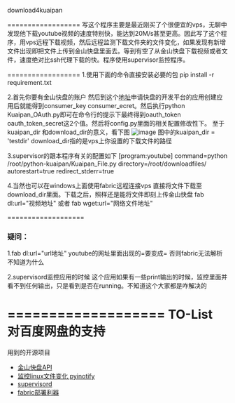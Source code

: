 download4kuaipan

==================
写这个程序主要是最近刚买了个很便宜的vps，无聊中发现他下载youtube视频的速度特别快，能达到20M/s甚至更高。因此写了这个程序，用vps远程下载视频，然后远程监测下载文件夹的文件变化，如果发现有新增文件出现即把文件上传到金山快盘里面去。等到有空了从金山快盘下载视频或者文件，速度绝对比ssh代理下载的快。程序使用supervisor监控程序。

==================
1.使用下面的命令直接安装必要的包
pip install -r requirement.txt

2.首先你要有金山快盘的账户 然后到这个[地址](http://www.kuaipan.cn/developers)申请快盘的开发平台的应用创建应用后就能得到consumer_key consumer_ecret。然后执行python Kuaipan_OAuth.py即可在命令行的提示下最终得到oauth_token oauth_token_secret这2个值。然后将config.py里面的相关配置修改性下。
至于kuaipan_dir 和download_dir的意义，看下图
![image](https://raw.githubusercontent.com/no13bus/download4kuaipan/master/kuaipan.png)
图中的kuaipan_dir = 'testdir'
download_dir指的是vps上你设置的下载文件的路径

3.supervisor的跟本程序有关的配置如下
[program:youtube]
command=python /root/python-kuaipan/Kuaipan_File.py
directory=/root/downloadfiles/
autorestart=true
redirect_stderr=true

4.当然也可以在windows上面使用fabric远程连接vps 直接将文件下载至download_dir里面。下载之后，照样还是能将文件即刻上传金山快盘
fab dl:url="视频地址" 或者 fab wget:url="网络文件地址"

===================
### 疑问：
1.fab dl:url="url地址"
youtube的网址里面出现的=要变成\= 否则fabric无法解析 不知道为什么

2.supervisord监控应用的时候 这个应用如果有一些print输出的时候，监控里面并看不到任何输出，只是看到是否在running。不知道这个大家都是咋解决的

===================
TO-List
对百度网盘的支持
==================

用到的开源项目
* [金山快盘API](https://github.com/deren/python-kuaipan)
* [监控linux文件变化 pyinotify](https://github.com/seb-m/pyinotify)
* [supervisord](https://github.com/Supervisor/supervisor)
* [fabric部署利器](https://github.com/fabric/fabric)


